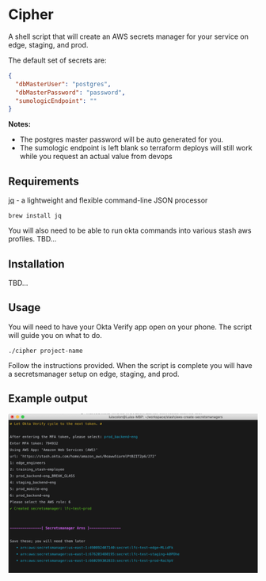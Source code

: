 # Cipher

A shell script that will create an AWS secrets manager for your service on edge, staging, and prod.

The default set of secrets are:

```json
{
  "dbMasterUser": "postgres",
  "dbMasterPassword": "password",
  "sumologicEndpoint": ""
}
```

**Notes:**

* The postgres master password will be auto generated for you.
* The sumologic endpoint is left blank so terraform deploys will still work while you request an actual value from devops

## Requirements

[jq](https://stedolan.github.io/jq/) - a lightweight and flexible command-line JSON processor

```
brew install jq
```

You will also need to be able to run okta commands into various stash aws profiles. TBD...

## Installation 

TBD...

## Usage

You will need to have your Okta Verify app open on your phone. The script will guide you on what to do.

```
./cipher project-name
```

Follow the instructions provided. When the script is complete you will have a secretsmanager setup on edge, staging, and prod.

## Example output

![Cipher](./docs/images/cipher_final_output.png)
